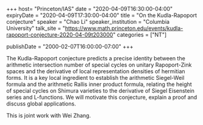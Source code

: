 +++
  host= "Princeton/IAS"
  date = "2020-04-09T16:30:00-04:00"
  expiryDate = "2020-04-09T17:30:00-04:00"
  title = "On the Kudla-Rapoport conjecture"
  speaker = "Chao Li"
  speaker_institution = "Columbia University"
  talk_site = "https://www.math.princeton.edu/events/kudla-rapoport-conjecture-2020-04-09t203000"
  categories = ["NT"]

  publishDate = "2000-02-07T16:00:00-07:00"
+++

The Kudla-Rapoport conjecture predicts a precise identity between the arithmetic intersection number of special cycles on unitary Rapoport-Zink spaces and the derivative of local representation densities of hermitian forms. It is a key local ingredient to establish the arithmetic Siegel-Weil formula and the arithmetic Rallis inner product formula, relating the height of special cycles on Shimura varieties to the derivative of Siegel Eisenstein series and L-functions. We will motivate this conjecture, explain a proof and discuss global applications.

This is joint work with Wei Zhang.